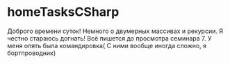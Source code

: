 # homeTasksCSharp
Доброго времени суток!
Немного о двумерных массивах и рекурсии. Я честно стараюсь догнать! Всё пишется до просмотра семинара 7. У меня опять была командировка(
С ними вообще иногда сложно, я бортпроводник)
